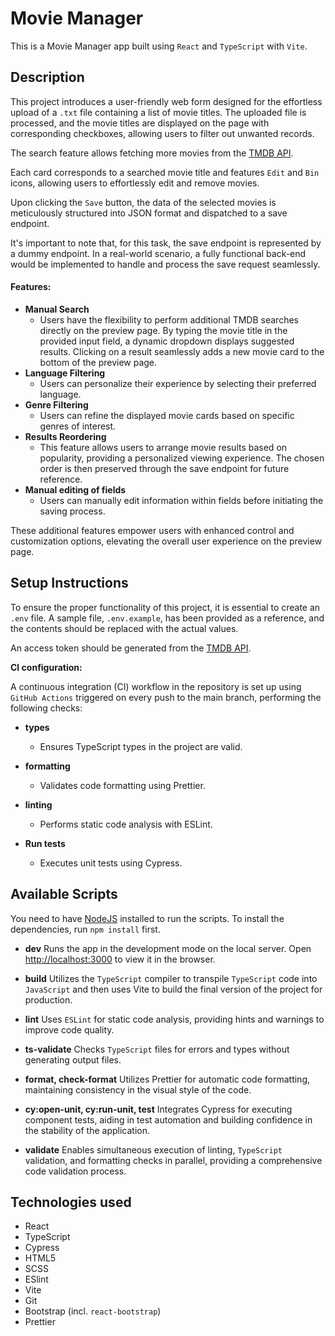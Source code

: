 # Movie Manager

This is a Movie Manager app built using `React` and `TypeScript` with `Vite`.

## Description

This project introduces a user-friendly web form designed for the effortless upload of a `.txt` file containing a list of movie titles. The uploaded file is processed, and the movie titles are displayed on the page with corresponding checkboxes, allowing users to filter out unwanted records.

The search feature allows fetching more movies from the [TMDB API](https://developer.themoviedb.org/reference/search-movie).

Each card corresponds to a searched movie title and features `Edit` and `Bin` icons, allowing users to effortlessly edit and remove movies.

Upon clicking the `Save` button, the data of the selected movies is meticulously structured into JSON format and dispatched to a save endpoint.

It's important to note that, for this task, the save endpoint is represented by a dummy endpoint. In a real-world scenario, a fully functional back-end would be implemented to handle and process the save request seamlessly.

#### Features:

- **Manual Search**
  - Users have the flexibility to perform additional TMDB searches directly on the preview page. By typing the movie title in the provided input field, a dynamic dropdown displays suggested results. Clicking on a result seamlessly adds a new movie card to the bottom of the preview page.
- **Language Filtering**
  - Users can personalize their experience by selecting their preferred language.
- **Genre Filtering**
  - Users can refine the displayed movie cards based on specific genres of interest.
- **Results Reordering**
  - This feature allows users to arrange movie results based on popularity, providing a personalized viewing experience. The chosen order is then preserved through the save endpoint for future reference.
- **Manual editing of fields**
  - Users can manually edit information within fields before initiating the saving process.

These additional features empower users with enhanced control and customization options, elevating the overall user experience on the preview page.

## Setup Instructions

To ensure the proper functionality of this project, it is essential to create an `.env` file. A sample file, `.env.example`, has been provided as a reference, and the contents should be replaced with the actual values.

An access token should be generated from the [TMDB API](https://developer.themoviedb.org/docs/getting-started).

**CI configuration:**

A continuous integration (CI) workflow in the repository is set up using `GitHub Actions` triggered on every push to the main branch, performing the following checks:

- **types**

  - Ensures TypeScript types in the project are valid.

- **formatting**

  - Validates code formatting using Prettier.

- **linting**

  - Performs static code analysis with ESLint.

- **Run tests**
  - Executes unit tests using Cypress.

## Available Scripts

You need to have [NodeJS](https://nodejs.org/en/) installed to run the scripts. To install the dependencies, run `npm install` first.

- **dev**
  Runs the app in the development mode on the local server.
  Open [http://localhost:3000](http://localhost:3000) to view it in the browser.

- **build**
  Utilizes the `TypeScript` compiler to transpile `TypeScript` code into `JavaScript` and then uses Vite to build the final version of the project for production.

- **lint**
  Uses `ESLint` for static code analysis, providing hints and warnings to improve code quality.

- **ts-validate**
  Checks `TypeScript` files for errors and types without generating output files.

- **format, check-format**
  Utilizes Prettier for automatic code formatting, maintaining consistency in the visual style of the code.

- **cy:open-unit, cy:run-unit, test**
  Integrates Cypress for executing component tests, aiding in test automation and building confidence in the stability of the application.

- **validate**
  Enables simultaneous execution of linting, `TypeScript` validation, and formatting checks in parallel, providing a comprehensive code validation process.

## Technologies used

- React
- TypeScript
- Cypress
- HTML5
- SCSS
- ESlint
- Vite
- Git
- Bootstrap (incl. `react-bootstrap`)
- Prettier
